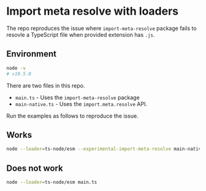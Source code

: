 # Import meta resolve with loaders

The repo reproduces the issue where `import-meta-resolve` package fails to resovle a TypeScript file when provided extension has `.js`.

## Environment

```sh
node -v
# v19.5.0
```

There are two files in this repo.

- `main.ts` - Uses the `import-meta-resolve` package
- `main-native.ts` - Uses the `import.meta.resolve` API.

Run the examples as follows to reproduce the issue.

## Works

```sh
node --loader=ts-node/esm --experimental-import-meta-resolve main-native.ts
``` 

## Does not work

```sh
node --loader=ts-node/esm main.ts
```